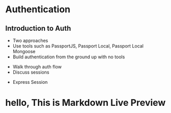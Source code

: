 # Authentication

## Introduction to Auth
- Two approaches
 - Use tools such as PassportJS, Passport Local, Passport Local Mongoose
 - Build authentication from the ground up with no tools
* Walk through auth flow
* Discuss sessions
 - Express Session

# hello, This is Markdown Live Preview

